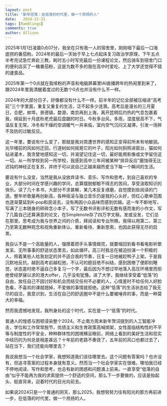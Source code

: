 ```yaml
---
layout: post
title: "新年信笺：在低落的时代里，做一个昂扬的人"
date:   2024-12-31
tags: [Ramblings]
comments: true
author: Allison
---
```


2025年1月1日凌晨0点07分，我坐在只有我一人的宿舍里，刚刚咽下最后一口海底捞的番茄粉。2024年的最后一天始于早上七点起床复习政治学原理，下午五点半考完试急忙奔赴三教，耗时五小时写完最后一份课程论文，然后骑车到宿舍门口的便利店买了一桶番茄粉，这是为数不多的我在高中时爱吃、上了大学还觉得不错的速食品。

2025年第一个0点就在我嗦粉的声音和电脑屏幕里IAI直播跨年的热闹里到来了，跟2024年里我清醒着度过的无数个0点也并没有什么不一样。

2024年的大部分日子，好像都没有什么不一样。前半年的记忆全部被压缩进“高考前”三个字里面，重复又重复的生活，泛不起多少涟漪。高考后是漫长的三月夏日，合肥，蚌埠，景德镇，婺源，南京再到上海，离开昆明后灼热的气息包裹着我，绵延到十月底秋老虎最后盘踞的时日。今秋多台风，多雨，湿度居高不下，气温反复无常。冷冬和干燥的空调暖气一并来临，室内空气沉闷又凝滞，引发一场猝不及防的过敏反应。

这一年里，要说有什么变了，那就是我对周遭世界的感知正变得前所未有地敏锐。光华楼前的风如何迂回，行道树如何摇晃它的叶子，阳光如何斜照进窗台，猫如何钻进灌木，我贪婪地感知这一切，并渴望记住这一切，最好能用影像或文字留住这一切。从一所学校到另一所学校，我感到高中三年间被某种“排异反应”磨蚀得无比迟钝的神经正在复苏，并终于可以说自己正越来越热爱当下每一个瞬间的生活。

要说有什么没变，当然是我从没放弃读书、音乐、写作和思考。到自己喜欢的专业，大部分时间在学感兴趣的学问，总算摆脱郁郁不得志的苦闷，享受汲取知识的快乐。读了几十本书，大部分不求甚解，某几本反复琢磨，自觉摸到些阅读的门道。整年听歌量再创新高，各种摇滚与独立音乐仍是我的心头好，但红心歌单范围也逐渐蔓延到K-pop和民谣去，没有再因小众品味而感到优越。这一年不断地写，写满了三本随身的碎碎念小本子，写了无数书评影评和无数有感而发的小作文，写了几篇自己还算满意的论文，在Simplenote存了四万字文稿，发或没发，它们总在那里。思考成为我与世界之间的介质，拜阅读和专业所赐，我得以用第二、第三乃至第无数种观念和视角重新体认、重新看待、重新思索，也因此获得无尽的启发。

我自认不是一个高能量的人，强撑着把手头事情做完，就要缩回到看书看电影听歌发呆、无所事事的舒适状态里去，如此循环。高三时我总在被迫扮演一个积极的人，照着某些人给我划定的并不适合我的节奏，日复一日地被赶鸭子上架。于是我沉默地反抗，越到高考前越松弛，不认可的题目绝不纠结，感到困倦了便即刻睡觉，状态差时绝不逼自己多复习一个字，最后因为不想过早地落入高压环境里而拒绝曾经梦寐以求的港大offer，几乎没有犹豫。进了大学，我继续享受着“低落”的自由，放任自己不因讨好和机会而结交任何不必要的人，心情差时不给任何人好脸色看，不喜欢的课就翘掉，不爱做的事情就拒绝。这种“低落”的生活状态给了我无尽的自洽，我意识到，生活在自己的舒适圈中不是什么要被唾弃的事，而是一种莫大的幸福。

然而我遗憾地发现，我所身处的这个时代，实在是一个“低落”的时代。

普通人的惶惑与困顿浸染整个2024。不止南方周末新年贺词提到的人工智能冲击，学位和工作常常脱节，优绩主义和生育政策高喊绑架，女性面临结构性的不平等与制度性的不安全，种种群体性的困境横亘眼前，网络上看到的美好生活和现实中经历的为何总是相差甚远？十年前的老路不奏效了，五年前的风口也都过去了，站在当下，我们还能向哪里去？

我说我想当一个社会学家，我想知道我们该往哪里去。这个问题有答案吗？也许没有，但追寻答案的过程本身就有意义。然而当一个社会学家实在很难。哪怕我已经不停地阅读、写作和思考，也总有新的困惑和问题涌上前来。一直享受“低落的自由”似乎不能再为我的求索提供一个舒适的空间，那么下一步要做的，应该是抬起头、挺直背来，迎着时代的目光向前去。

如果说2024只是一个普通的阴天，那么2025，我想努努力往有阳光的那方再前进一步，在低落的时代里，做一个昂扬的人。


